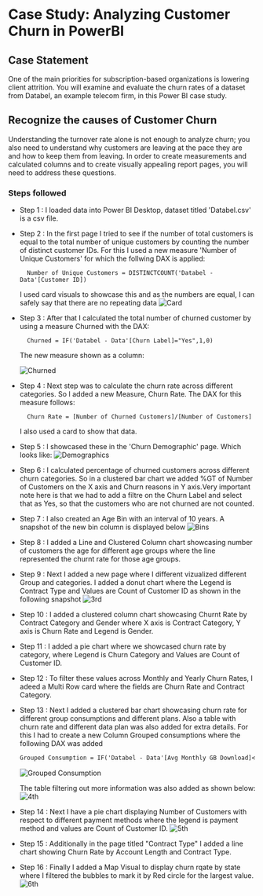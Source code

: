 # Case Study: Analyzing Customer Churn in PowerBI

## Case Statement

One of the main priorities for subscription-based organizations is lowering client attrition. You will examine and evaluate the churn rates of a dataset from Databel, an example telecom firm, in this Power BI case study.

## Recognize the causes of Customer Churn

Understanding the turnover rate alone is not enough to analyze churn; you also need to understand why customers are leaving at the pace they are and how to keep them from leaving. In order to create measurements and calculated columns and to create visually appealing report pages, you will need to address these questions.

### Steps followed

- Step 1 : I loaded data into Power BI Desktop, dataset titled 'Databel.csv' is a csv file.
- Step 2 : In the first page I tried to see if the number of total customers is equal to the total number of unique customers by counting the number of distinct customer IDs. For this I used a new measure 'Number of Unique Customers' for which the follwing DAX is applied:

        Number of Unique Customers = DISTINCTCOUNT('Databel - Data'[Customer ID])

  I used card visuals to showcase this and as the numbers are equal, I can safely say that there are no repeating data
  ![Card](Assets/Card.PNG)

- Step 3 : After that I calculated the total number of churned customer by using a measure Churned with the DAX:

        Churned = IF('Databel - Data'[Churn Label]="Yes",1,0)

  The new measure shown as a column:

  ![Churned](Assets/Churned.jpg)

- Step 4 : Next step was to calculate the churn rate across different categories. So I added a new Measure, Churn Rate. The DAX for this measure follows:

        Churn Rate = [Number of Churned Customers]/[Number of Customers]

  I also used a card to show that data.

- Step 5 : I showcased these in the 'Churn Demographic' page. Which looks like:
  ![Demographics](Assets/Demographics.PNG)
- Step 6 : I calculated percentage of churned customers across different churn categories. So in a clustered bar chart we added %GT of Number of Customers on the X axis and Churn reasons in Y axis.Very important note here is that we had to add a filtre on the Churn Label and select that as Yes, so that the customers who are not churned are not counted.
- Step 7 : I also created an Age Bin with an interval of 10 years. A snapshot of the new bin column is displayed below
  ![Bins](Assets/Bins.PNG)

- Step 8 : I added a Line and Clustered Column chart showcasing number of customers the age for different age groups where the line represented the churnt rate for those age groups.
- Step 9 : Next I added a new page where I different vizualized different Group and categories. I added a donut chart where the Legend is Contract Type and Values are Count of Customer ID as shown in the following snapshot
  ![3rd](Assets/3rd.PNG)

- Step 10 : I added a clustered column chart showcasing Churnt Rate by Contract Category and Gender where X axis is Contract Category, Y axis is Churn Rate and Legend is Gender.
- Step 11 : I added a pie chart where we showcased churn rate by category, where Legend is Churn Category and Values are Count of Customer ID.
- Step 12 : To filter these values across Monthly and Yearly Churn Rates, I adeed a Multi Row card where the fields are Churn Rate and Contract Category.
- Step 13 : Next I added a clustered bar chart showcasing churn rate for different group consumptions and different plans. Also a table with churn rate and different data plan was also added for extra details. For this I had to create a new Column Grouped consumptions where the following DAX was added

  ```txt
  Grouped Consumption = IF('Databel - Data'[Avg Monthly GB Download]<5,"Less than 5 GB", IF('Databel - Data'[Avg Monthly GB Download]<10,"Between 5 and 10 GB","10 or more GB"))
  ```

  ![Grouped Consumption](Assets/GroupedConsumption.PNG)

  The table filtering out more information was also added as shown below:
  ![4th](Assets/4th.PNG)

- Step 14 : Next I have a pie chart displaying Number of Customers with respect to different payment methods where the legend is payment method and values are Count of Customer ID.
  ![5th](Assets/5th.PNG)
- Step 15 : Additionally in the page titled "Contract Type" I added a line chart showing Churn Rate by Account Length and Contract Type.
- Step 16 : Finally I added a Map Visual to display churn rqate by state where I filtered the bubbles to mark it by Red circle for the largest value.
  ![6th](Assets/6th.PNG)
